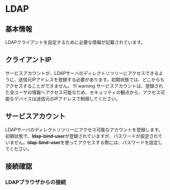 # LDAP

## 基本情報
LDAPクライアントを設定するために必要な情報が記載されています。

## クライアントIP
サービスアカウントが、LDAPサーバのディレクトリツリーにアクセスできるように、送信元IPアドレスを登録する必要があります。初期状態では、どこからもアクセスすることができません。
!!! warning
    サービスアカウントは、登録された全ユーザの情報へアクセス可能なため、セキュリティの観点から、アクセス可能なデバイスは送信元のIPアドレスで制限してください。

## サービスアカウント
LDAPサーバのディレクトリツリーにアクセス可能なアカウントを登録します。初期状態で、**ldap-bind-user**が登録されていますが、パスワードが設定されていません。**ldap-bind-user**を使ってアクセスする際には、パスワードを設定してください。

## 接続確認

### LDAPブラウザからの接続